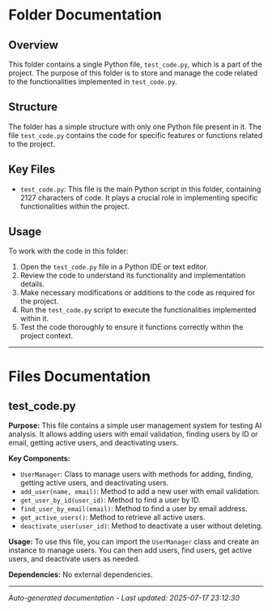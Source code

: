 # Folder Documentation

## Overview
This folder contains a single Python file, `test_code.py`, which is a part of the project. The purpose of this folder is to store and manage the code related to the functionalities implemented in `test_code.py`.

## Structure
The folder has a simple structure with only one Python file present in it. The file `test_code.py` contains the code for specific features or functions related to the project.

## Key Files
- `test_code.py`: This file is the main Python script in this folder, containing 2127 characters of code. It plays a crucial role in implementing specific functionalities within the project.

## Usage
To work with the code in this folder:
1. Open the `test_code.py` file in a Python IDE or text editor.
2. Review the code to understand its functionality and implementation details.
3. Make necessary modifications or additions to the code as required for the project.
4. Run the `test_code.py` script to execute the functionalities implemented within it.
5. Test the code thoroughly to ensure it functions correctly within the project context.

---

# Files Documentation

## test_code.py

**Purpose:** This file contains a simple user management system for testing AI analysis. It allows adding users with email validation, finding users by ID or email, getting active users, and deactivating users.

**Key Components:**
- `UserManager`: Class to manage users with methods for adding, finding, getting active users, and deactivating users.
- `add_user(name, email)`: Method to add a new user with email validation.
- `get_user_by_id(user_id)`: Method to find a user by ID.
- `find_user_by_email(email)`: Method to find a user by email address.
- `get_active_users()`: Method to retrieve all active users.
- `deactivate_user(user_id)`: Method to deactivate a user without deleting.

**Usage:** To use this file, you can import the `UserManager` class and create an instance to manage users. You can then add users, find users, get active users, and deactivate users as needed.

**Dependencies:** No external dependencies.

---
*Auto-generated documentation - Last updated: 2025-07-17 23:12:30*
